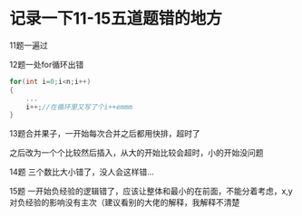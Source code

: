 # 记录一下11-15五道题错的地方

11题一遍过

12题一处for循环出错
```c
for(int i=0;i<n;i++)
{
    ...
    i++;//在循环里又写了个i++emmm
}
```
13题合并果子，一开始每次合并之后都用快排，超时了

之后改为一个个比较然后插入，从大的开始比较会超时，小的开始没问题

14题 三个数比大小错了，没人会这样错...

15题 一开始负经验的逻辑错了，应该让整体和最小的在前面，不能分着考虑，x,y对负经验的影响没有主次（建议看别的大佬的解释，我解释不清楚